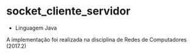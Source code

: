 # socket_cliente_servidor

* Linguagem Java

A implementação foi realizada na disciplina de Redes de Computadores (2017.2)
